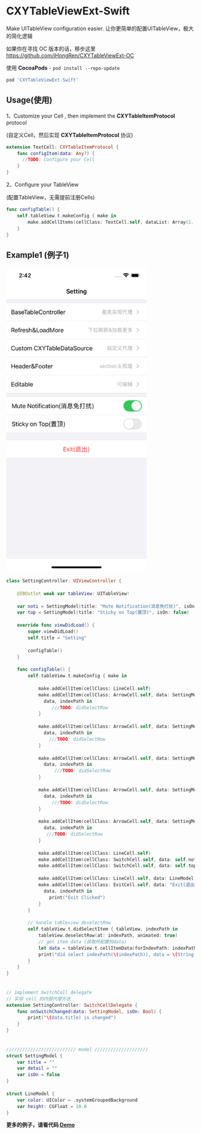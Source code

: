# CXYTableViewExt-Swift
Make UITableView configuration easier. 让你更简单的配置UITableView，极大的简化逻辑



如果你在寻找 OC 版本的话，移步这里 https://github.com/iHongRen/CXYTableViewExt-OC



使用 **CocoaPods** - `pod install --repo-update`

```ruby
pod 'CXYTableViewExt-Swift'
```

## Usage(使用) 

1、Customize your Cell , then implement the **CXYTableItemProtocol** protocol

(自定义Cell，然后实现 **CXYTableItemProtocol** 协议)

```swift
extension TextCell: CXYTableItemProtocol {
    func configItem(data: Any?) {
      //TODO: Configure your Cell
    }
}
```



2、Configure your TableView  

(配置TableView，无需提前注册Cells)

```swift
func configTable() {
    self.tableView.t.makeConfig { make in
        make.addCellItems(cellClass: TextCell.self, dataList: Array(1...10))
    }
}
```



## Example1 (例子1)

 <img src="imgs/setting.png" width="375">

```swift
class SettingController: UIViewController {

    @IBOutlet weak var tableView: UITableView!

    var noti = SettingModel(title: "Mute Notification(消息免打扰)", isOn: true)
    var top = SettingModel(title: "Sticky on Top(置顶)", isOn: false)
  
    override func viewDidLoad() {
        super.viewDidLoad()
        self.title = "Setting"
        
        configTable()
    }
    
    func configTable() {
        self.tableView.t.makeConfig { make in
            
            make.addCellItem(cellClass: LineCell.self)
            make.addCellItem(cellClass: ArrowCell.self, data: SettingModel(title: "BaseTableController", detail: "基类实现代理")) { 
              data, indexPath in
                 ///TODO: didSelectRow
            }
            
            make.addCellItem(cellClass: ArrowCell.self, data: SettingModel(title: "Refresh&LoadMore", detail: "下拉刷新&加载更多")) { 
              data, indexPath in
                ///TODO: didSelectRow
            }
            
            make.addCellItem(cellClass: ArrowCell.self, data: SettingModel(title: "Custom CXYTableDataSource", detail: "自定义代理")) { 
              data, indexPath in
             	  ///TODO: didSelectRow
            }
            
            make.addCellItem(cellClass: ArrowCell.self, data: SettingModel(title: "Header&Footer", detail: "section头和尾")) { 
              data, indexPath in
             	 ///TODO: didSelectRow
            }
           
            make.addCellItem(cellClass: ArrowCell.self, data: SettingModel(title: "Editable", detail: "可编辑")) { 
              data, indexPath in
               ///TODO: didSelectRow
            }
            
            make.addCellItem(cellClass: LineCell.self)
            make.addCellItem(cellClass: SwitchCell.self, data: self.noti, delegate: self)
            make.addCellItem(cellClass: SwitchCell.self, data: self.top, delegate: self)
             
            make.addCellItem(cellClass: LineCell.self, data: LineModel(height: 20))
            make.addCellItem(cellClass: ExitCell.self, data: "Exit(退出)") { 
              data, indexPath in
                print("Exit Clicked")
            }
        }
        
        // handle tableview deselectRow
        self.tableView.t.didSelectItem { tableView, indexPath in
            tableView.deselectRow(at: indexPath, animated: true)
            // get item data (获取所配置的data)
            let data = tableView.t.cellItemData(forIndexPath: indexPath)
            print("did select indexPath(\(indexPath)), data = \(String(describing: data))")
        }
    }
}


// implement SwitchCell delegate
// 实现 cell 的内部代理方法
extension SettingController: SwitchCellDelegate {
    func onSwitchChanged(data: SettingModel, isOn: Bool) {
        print("\(data.title) is changed")
    }
}


////////////////////////// model ////////////////////
struct SettingModel {
    var title = ""
    var detail = ""
    var isOn = false
}

struct LineModel {
    var color: UIColor = .systemGroupedBackground
    var height: CGFloat = 10.0
}
```



**更多的例子，请看代码 [Demo](https://github.com/iHongRen/CXYTableViewExt-Swift/tree/main/CXYTableViewExt-Swift/CXYTableViewExt-Swift/Example)**

